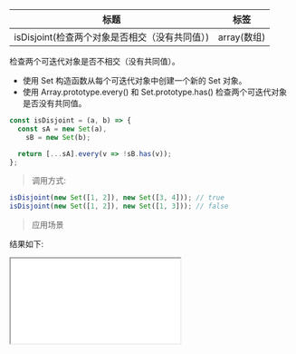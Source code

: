 | 标题                                           | 标签        |
| ---------------------------------------------- | ----------- |
| isDisjoint(检查两个对象是否相交（没有共同值）) | array(数组) |

检查两个可迭代对象是否不相交（没有共同值）。

- 使用 Set 构造函数从每个可迭代对象中创建一个新的 Set 对象。
- 使用 Array.prototype.every() 和 Set.prototype.has() 检查两个可迭代对象是否没有共同值。

```js
const isDisjoint = (a, b) => {
  const sA = new Set(a),
    sB = new Set(b);

  return [...sA].every(v => !sB.has(v));
};
```

> 调用方式:

```js
isDisjoint(new Set([1, 2]), new Set([3, 4])); // true
isDisjoint(new Set([1, 2]), new Set([1, 3])); // false
```

> 应用场景

<div class="code-editor" data-url="codes/javascript/html/isDisjoint.html" data-language="html"></div>

结果如下:

<iframe src="codes/javascript/html/isDisjoint.html"></iframe>
